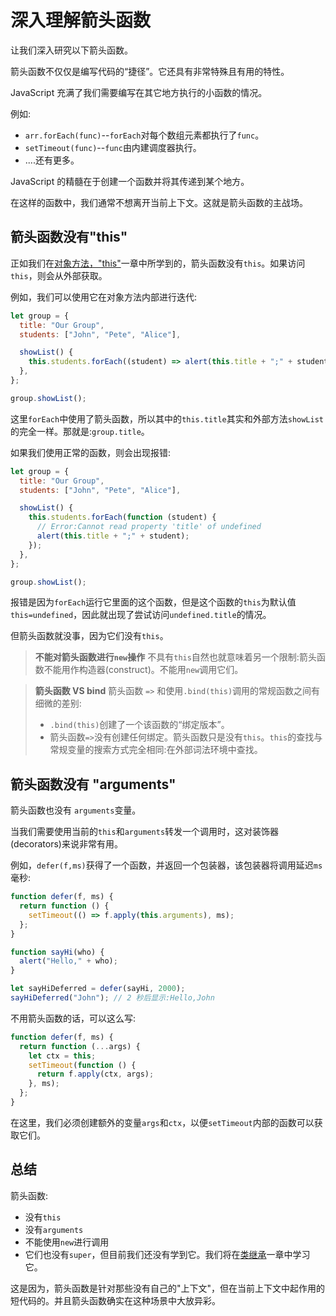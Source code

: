 # 深入理解箭头函数

让我们深入研究以下箭头函数。

箭头函数不仅仅是编写代码的“捷径”。它还具有非常特殊且有用的特性。

JavaScript 充满了我们需要编写在其它地方执行的小函数的情况。

例如:

- `arr.forEach(func)`--`forEach`对每个数组元素都执行了`func`。
- `setTimeout(func)`--`func`由内建调度器执行。
- ....还有更多。

JavaScript 的精髓在于创建一个函数并将其传递到某个地方。

在这样的函数中，我们通常不想离开当前上下文。这就是箭头函数的主战场。

## 箭头函数没有"this"

正如我们在[对象方法，"this"](https://zh.javascript.info/object-methods)一章中所学到的，箭头函数没有`this`。如果访问`this`，则会从外部获取。

例如，我们可以使用它在对象方法内部进行迭代:

```js
let group = {
  title: "Our Group",
  students: ["John", "Pete", "Alice"],

  showList() {
    this.students.forEach((student) => alert(this.title + ";" + student));
  },
};

group.showList();
```

这里`forEach`中使用了箭头函数，所以其中的`this.title`其实和外部方法`showList`的完全一样。那就是:`group.title`。

如果我们使用正常的函数，则会出现报错:

```js
let group = {
  title: "Our Group",
  students: ["John", "Pete", "Alice"],

  showList() {
    this.students.forEach(function (student) {
      // Error:Cannot read property 'title' of undefined
      alert(this.title + ";" + student);
    });
  },
};

group.showList();
```

报错是因为`forEach`运行它里面的这个函数，但是这个函数的`this`为默认值`this=undefined`，因此就出现了尝试访问`undefined.title`的情况。

但箭头函数就没事，因为它们没有`this`。

> **不能对箭头函数进行`new`操作**
> 不具有`this`自然也就意味着另一个限制:箭头函数不能用作构造器(construct)。不能用`new`调用它们。

> **箭头函数 VS bind**
> 箭头函数 `=>` 和使用`.bind(this)`调用的常规函数之间有细微的差别:
>
> - `.bind(this)`创建了一个该函数的“绑定版本”。
> - 箭头函数`=>`没有创建任何绑定。箭头函数只是没有`this`。`this`的查找与常规变量的搜索方式完全相同:在外部词法环境中查找。

## 箭头函数没有 "arguments"

箭头函数也没有 `arguments`变量。

当我们需要使用当前的`this`和`arguments`转发一个调用时，这对装饰器(decorators)来说非常有用。

例如，`defer(f,ms)`获得了一个函数，并返回一个包装器，该包装器将调用延迟`ms`毫秒:

```js
function defer(f, ms) {
  return function () {
    setTimeout(() => f.apply(this.arguments), ms);
  };
}

function sayHi(who) {
  alert("Hello," + who);
}

let sayHiDeferred = defer(sayHi, 2000);
sayHiDeferred("John"); // 2 秒后显示:Hello,John
```

不用箭头函数的话，可以这么写:

```js
function defer(f, ms) {
  return function (...args) {
    let ctx = this;
    setTimeout(function () {
      return f.apply(ctx, args);
    }, ms);
  };
}
```

在这里，我们必须创建额外的变量`args`和`ctx`，以便`setTimeout`内部的函数可以获取它们。

## 总结

箭头函数:

- 没有`this`
- 没有`arguments`
- 不能使用`new`进行调用
- 它们也没有`super`，但目前我们还没有学到它。我们将在[类继承](https://zh.javascript.info/class-inheritance)一章中学习它。

这是因为，箭头函数是针对那些没有自己的"上下文"，但在当前上下文中起作用的短代码的。并且箭头函数确实在这种场景中大放异彩。

